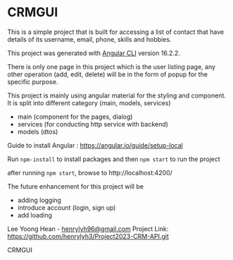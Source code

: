 # CRMGUI

<!-- ABOUT THE PROJECT -->
This is a simple project that is built for accessing a list of contact that have details of its username, email, phone, skills and hobbies.

This project was generated with [Angular CLI](https://github.com/angular/angular-cli) version 16.2.2.

There is only one page in this project which is the user listing page, any other operation (add, edit, delete) will be in the form of popup for the specific purpose.

This project is mainly using angular material for the styling and component. It is split into different category (main, models, services)
- main (component for the pages, dialog)
- services (for conducting http service with backend)
- models (dtos)


<!-- GETTING STARTED -->
Guide to install Angular : https://angular.io/guide/setup-local

Run `npm-install` to install packages and then `npm start` to run the project


<!-- How to Use the Project -->
after running `npm start`, browse to  http://localhost:4200/

<!-- Further enhancement -->
The future enhancement for this project will be 
- adding logging
- introduce account (login, sign up)
- add loading 


<!-- CONTACT -->
Lee Yoong Hean - henrylyh96@gmail.com
Project Link: https://github.com/henrylyh3/Project2023-CRM-API.git

CRMGUI